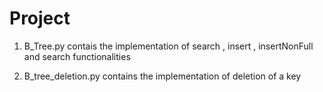 # Project

1) B_Tree.py contais the implementation of search , insert , insertNonFull and search functionalities

2) B_tree_deletion.py contains the implementation of deletion of a key
